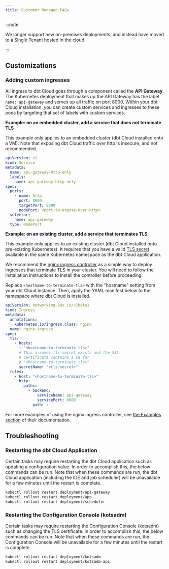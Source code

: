 ```yaml
---
title: Customer Managed FAQs
---
```


:::note

We longer support new on-premises deployments, and instead have moved to a [Single Tenant](single-tenant) <Term id="model" /> hosted in the cloud

:::

## Customizations

### Adding custom ingresses

All ingress to dbt Cloud goes through a component called the **API Gateway**. The Kubernetes deployment that makes up the API Gateway has the label `name: api-gateway` and serves up all traffic on port 8000. Within your dbt Cloud installation, you can create custom services and ingresses to these pods by targeting that set of labels with custom services.

**Example: on an embedded cluster, add a service that does _not_ terminate TLS**

This example only applies to an embedded cluster (dbt Cloud installed onto a VM). Note that exposing dbt Cloud traffic over http is insecure, and not recommended.

```yaml
apiVersion: v1
kind: Service
metadata:
  name: api-gateway-http-only
  labels:
    name: api-gateway-http-only
spec:
  ports:
    - name: http
      port: 8000
      targetPort: 8000
      nodePort: <port-to-expose-over-http>
  selector:
    name: api-gateway
  type: NodePort
```

**Example: on an existing cluster, add a service that terminates TLS**

This example only applies to an existing cluster (dbt Cloud installed onto pre-existing Kubernetes). It requires that you have a valid [TLS secret](https://kubernetes.io/docs/concepts/services-networking/ingress/#tls) available in the same Kubernetes namespace as the dbt Cloud application.

We recommend the [nginx ingress controller](https://kubernetes.github.io/ingress-nginx/deploy/) as a simple way to deploy ingresses that terminate TLS in your cluster. You will need to follow the installation instructions to install the controller before proceeding.

Replace `<hostname-to-terminate-tls>` with the "hostname" setting from your dbt Cloud instance. Then, apply the YAML manifest below to the namespace where dbt Cloud is installed.

```yaml
apiVersion: networking.k8s.io/v1beta1
kind: Ingress
metadata:
  annotations:
    kubernetes.io/ingress.class: nginx
  name: nginx-ingress
spec:
  tls:
    - hosts:
      - "<hostname-to-terminate-tls>"
      # This assumes tls-secret exists and the SSL
      # certificate contains a CN for
      # "<hostname-to-terminate-tls>"
      secretName: "<tls-secret>"
  rules:
    - host: "<hostname-to-terminate-tls>"
      http:
        paths:
          - backend:
              serviceName: api-gateway
              servicePort: 8000
            path: /
```

For more examples of using the nginx ingress controller, see [the Examples section](https://kubernetes.github.io/ingress-nginx/examples/tls-termination/) of their documentation.

## Troubleshooting

### Restarting the dbt Cloud Application

Certain tasks may require restarting the dbt Cloud application such as updating a configuration value. In order to accomplish this, the below commands can be run. Note that when these commands are run, the dbt Cloud application (including the IDE and job scheduler) will be unavailable for a few minutes until the restart is complete.

```bash
kubectl rollout restart deployment/api-gateway
kubectl rollout restart deployment/app
kubectl rollout restart deployment/scheduler
```

### Restarting the Configuration Console (kotsadm)

Certain tasks may require restarting the Configuration Console (kotsadm) such as changing the TLS certificate. In order to accomplish this, the below commands can be run. Note that when these commands are run, the Configuration Console will be unavailable for a few minutes until the restart is complete.

```bash
kubectl rollout restart deployment/kotsadm
kubectl rollout restart deployment/kotsadm-api
```
